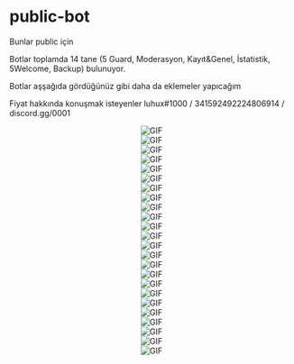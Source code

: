 # public-bot
Bunlar public için 

Botlar toplamda 14 tane (5 Guard, Moderasyon, Kayıt&Genel, İstatistik, 5Welcome, Backup) bulunuyor.

Botlar aşşağıda gördüğünüz gibi daha da eklemeler yapıcağım

Fiyat hakkında konuşmak isteyenler luhux#1000 / 341592492224806914 / discord.gg/0001

<div align="center">
 <img alt="GIF" src="https://cdn.discordapp.com/attachments/946037586785361980/946351600228761620/unknown.png"/> 
</div>
<div align="center">
 <img alt="GIF" src="https://cdn.discordapp.com/attachments/946037586785361980/946351632843681872/unknown.png"/> 
</div>
<div align="center">
 <img alt="GIF" src="https://cdn.discordapp.com/attachments/946037586785361980/946352527971057705/unknown.png"/> 
</div>
<div align="center">
 <img alt="GIF" src="https://cdn.discordapp.com/attachments/946037586785361980/946352752748036126/unknown.png"/> 
</div>
<div align="center">
 <img alt="GIF" src="https://cdn.discordapp.com/attachments/946037586785361980/946353051961274398/unknown.png"/> 
</div>
<div align="center">
 <img alt="GIF" src="https://cdn.discordapp.com/attachments/946037586785361980/946353888821391400/unknown.png"/> 
</div>
<div align="center">
 <img alt="GIF" src="https://cdn.discordapp.com/attachments/946037586785361980/946354363960537138/unknown.png"/> 
</div>
<div align="center">
 <img alt="GIF" src="https://cdn.discordapp.com/attachments/946037586785361980/946354806090502144/unknown.png"/> 
</div>
<div align="center">
 <img alt="GIF" src="https://cdn.discordapp.com/attachments/946037586785361980/946355472531861525/unknown.png"/> 
</div>
<div align="center">
 <img alt="GIF" src="https://cdn.discordapp.com/attachments/946037586785361980/946357177185083412/unknown.png"/> 
</div>
<div align="center">
 <img alt="GIF" src="https://cdn.discordapp.com/attachments/946037586785361980/946357366272716850/unknown.png"/> 
</div>
<div align="center">
 <img alt="GIF" src="https://cdn.discordapp.com/attachments/946037586785361980/946786308783767623/unknown.png"/> 
</div>
<div align="center">
 <img alt="GIF" src="https://cdn.discordapp.com/attachments/946037586785361980/946787483838971956/unknown.png"/> 
</div>
<div align="center">
 <img alt="GIF" src="https://cdn.discordapp.com/attachments/946037586785361980/946787748939964476/unknown.png"/> 
</div>
<div align="center">
 <img alt="GIF" src="https://cdn.discordapp.com/attachments/946037586785361980/946787748939964476/unknown.png"/> 
</div>
<div align="center">
 <img alt="GIF" src="https://cdn.discordapp.com/attachments/946037586785361980/946788829870837830/unknown.png"/> 
</div>
<div align="center">
 <img alt="GIF" src="https://media.discordapp.net/attachments/935612378530328636/953676068911476787/unknown.png"/> 
</div>
<div align="center">
 <img alt="GIF" src="https://media.discordapp.net/attachments/935612378530328636/953676573368782908/unknown.png"/> 
</div>
<div align="center">
 <img alt="GIF" src="https://media.discordapp.net/attachments/935612378530328636/953676631698984980/unknown.png"/> 
</div>
<div align="center">
 <img alt="GIF" src="https://media.discordapp.net/attachments/935612378530328636/953676007662043176/unknown.png"/> 
</div>
<div align="center">
 <img alt="GIF" src="https://media.discordapp.net/attachments/935612378530328636/953676363779420240/unknown.png"/> 
</div>
<div align="center">
 <img alt="GIF" src="https://media.discordapp.net/attachments/948177337957122078/956229502927773736/unknown.png"/> 
</div>
<div align="center">
 <img alt="GIF" src="https://media.discordapp.net/attachments/948177337957122078/956229555738275910/unknown.png"/> 
</div>
<div align="center">
 <img alt="GIF" src="https://cdn.discordapp.com/attachments/948177313315565619/957750825277616138/unknown.png"/> 
</div>




